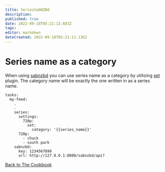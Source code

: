 ```yaml
---
title: SeriesSabNZBd
description: 
published: true
date: 2022-09-18T05:21:13.683Z
tags: 
editor: markdown
dateCreated: 2022-09-18T05:21:11.136Z
---
```


# Series name as a category
When using [sabnzbd](/Plugins/sabnzbd) you can use series name as a category by utilizing [set](/Plugins/set) plugin. The category name will be exactly the one written in as a series name.

```
tasks:
  my-feed:
    .
    .
    series:
      settings:
        720p:
          set:
            category: '{{series_name}}'
      720p:
        - chuck
        - south park
    sabnzbd:
      key: 1234567890
      url: http://127.0.0.1:8080/sabnzbd/api?
```

[Back to The Cookbook](/Cookbook)